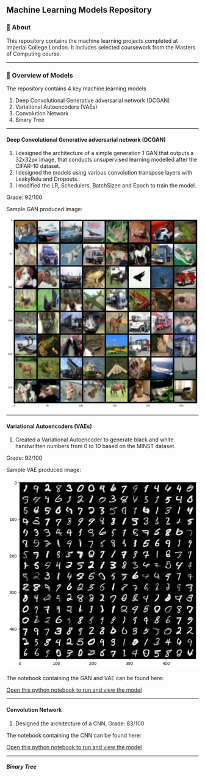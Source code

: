 ## Machine Learning Models Repository

### :dart: About ##
This repository contains the machine learning projects completed at Imperial College London. It includes selected coursework from the Masters of Computing course.

------------
### :rocket: Overview of Models ###

The repository contains 4 key machine learning models
1. Deep Convolutional Generative adversarial network (DCGAN)
2. Variational Autoencoders (VAEs)
3. Convolution Network
4. Binary Tree

------------
#### Deep Convolutional Generative adversarial network (DCGAN)

1. I designed the architecture of a simple generation 1 GAN that outputs a 32x32px image, that conducts unsupervised learning modelled after the CIFAR-10 dataset.
2. I designed the models using various convolution transpose layers with LeakyRelu and Dropouts.
3. I modified the LR, Schedulers, BatchSizee and Epoch to train the model.

Grade: 92/100

Sample GAN produced image:

<img width = "600" title="GAN Image" src="https://github.com/marcushooi/machine-learning-model/blob/main/Image%20Generation%20with%20VAE%20and%20GAN/GAN%20Results.png">

------------
#### Variational Autoencoders (VAEs)
1. Created a Variational Autoencoder to generate black and white handwritten numbers from 0 to 10 based on the MINST dataset.

Grade: 92/100

Sample VAE produced image:

<img width = "600" title="VAE Image" src="https://github.com/marcushooi/machine-learning-model/blob/main/Image%20Generation%20with%20VAE%20and%20GAN/VAE%20Results.png">


The notebook containing the GAN and VAE can be found here:

[Open this python notebook to run and view the model](/Image%20Generation%20with%20VAE%20and%20GAN/GAN%20&%20VAE.ipynb)

------------
#### Convolution Network
1. Designed the architecture of a CNN, 
Grade: 83/100

The notebook containing the CNN can be found here:

[Open this python notebook to run and view the model](/blob/main/Convolution%20Neural%20Network/Convolution_Neural_Network.ipynb)

------------
##### Binary Tree


